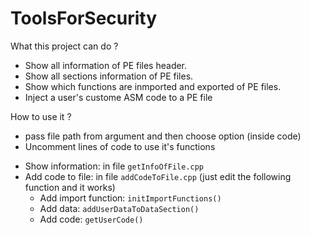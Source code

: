 # ToolsForSecurity

What this project can do ?
  - Show all information of PE files header.
  - Show all sections information of PE files.
  - Show which functions are inmported and exported of PE files.
  - Inject a user's custome ASM code to a PE file
  
How to use it ?
   - pass file path from argument and then choose option (inside code)
   - Uncomment lines of code to use it's functions
   
+ Show information: in file `getInfoOfFile.cpp`
+ Add code to file: in file `addCodeToFile.cpp` (just edit the following function and it works)
  - Add import function: `initImportFunctions()`
  - Add data: `addUserDataToDataSection()`
  - Add code: `getUserCode()`
